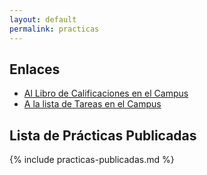 ```yaml
---
layout: default
permalink: practicas
---
```


## Enlaces

* [Al Libro de Calificaciones en el Campus]({{site.calificador}})
* [A la lista de Tareas en el Campus]({{site.tareas}})

## Lista de Prácticas Publicadas

{% include practicas-publicadas.md  %}
